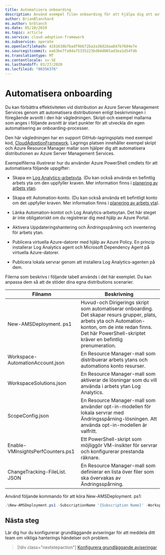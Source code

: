 ```yaml
---
title: Automatisera onboarding
description: Använd exempel filen onboarding för att hjälpa dig att automatisera distributionen av Azure Server Management Services för att förbättra effektiviteten.
author: BrianBlanchard
ms.author: brblanch
ms.date: 05/10/2019
ms.topic: article
ms.service: cloud-adoption-framework
ms.subservice: operate
ms.openlocfilehash: 4281638b7badf9b672ba3a38d2daa847b7604e7e
ms.sourcegitcommit: ea63be7fa94a75335223bd84d065ad3ea1d54fdb
ms.translationtype: MT
ms.contentlocale: sv-SE
ms.lasthandoff: 03/27/2020
ms.locfileid: "80356376"
---
```

# <a name="automate-onboarding"></a>Automatisera onboarding

Du kan förbättra effektiviteten vid distribution av Azure Server Management Services genom att automatisera distributionen enligt beskrivningen i föregående avsnitt i den här vägledningen. Skript-och exempel mallarna som anges i följande avsnitt är start punkter för att utveckla din egen automatisering av onboarding-processer.

Den här vägledningen har en support GitHub-lagringsplats med exempel kod, [CloudAdoptionFramework](https://aka.ms/caf/manage/automation-samples). Lagrings platsen innehåller exempel skript och Azure Resource Manager mallar som hjälper dig att automatisera distributionen av Azure Server Management Services.

Exempelfilerna illustrerar hur du använder Azure PowerShell cmdlets för att automatisera följande uppgifter:

- Skapa en [Log Analytics-arbetsyta](https://docs.microsoft.com/azure/azure-monitor/platform/manage-access). (Du kan också använda en befintlig arbets yta om den uppfyller kraven. Mer information finns i [planering av arbets ytan](./prerequisites.md#log-analytics-workspace-and-automation-account-planning).

- Skapa ett Automation-konto. (Du kan också använda ett befintligt konto om det uppfyller kraven. Mer information finns i [planering av arbets yta](./prerequisites.md#log-analytics-workspace-and-automation-account-planning)).

- Länka Automation-kontot och Log Analytics-arbetsytan. Det här steget är inte obligatoriskt om du registrerar dig med hjälp av Azure Portal.

- Aktivera Uppdateringshantering och Ändringsspårning och inventering för arbets ytan.

- Publicera virtuella Azure-datorer med hjälp av Azure Policy. En princip installerar Log Analytics agent och Microsoft Dependency Agent på virtuella Azure-datorer.

- Publicera lokala servrar genom att installera Log Analytics-agenten på dem.

Filerna som beskrivs i följande tabell används i det här exemplet. Du kan anpassa dem så att de stöder dina egna distributions scenarier.

| Filnamn | Beskrivning |
|-----------|-------------|
| New-AMSDeployment. ps1 | Huvud-och Dirigerings skript som automatiserar onboarding. Det skapar resurs grupper, plats, arbets yta och Automation-konton, om de inte redan finns. Det här PowerShell-skriptet kräver en befintlig prenumeration. |
| Workspace-AutomationAccount.json | En Resource Manager-mall som distribuerar arbets ytans och automations konto resurser. |
| WorkspaceSolutions.json | En Resource Manager-mall som aktiverar de lösningar som du vill använda i arbets ytan Log Analytics. |
| ScopeConfig.json | En Resource Manager-mall som använder opt-in-modellen för lokala servrar med Ändringsspårning-lösningen. Att använda opt-in-modellen är valfritt. |
| Enable-VMInsightsPerfCounters.ps1 | Ett PowerShell-skript som möjliggör VM-insikter för servrar och konfigurerar prestanda räknare. |
| ChangeTracking-FileList. JSON | En Resource Manager-mall som definierar en lista över filer som ska övervakas av Ändringsspårning. |

Använd följande kommando för att köra New-AMSDeployment. ps1:

```powershell
.\New-AMSDeployment.ps1 -SubscriptionName '{Subscription Name}' -WorkspaceName '{Workspace Name}' -WorkspaceLocation '{Azure Location}' -AutomationAccountName {Account Name} -AutomationAccountLocation {Account Location}
```

## <a name="next-steps"></a>Nästa steg

Lär dig hur du konfigurerar grundläggande aviseringar för att meddela ditt team om viktiga hanterings händelser och problem.

> [!div class="nextstepaction"]
> [Konfigurera grundläggande aviseringar](./setup-alerts.md)
